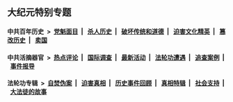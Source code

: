 ## 大纪元特别专题

#### 中共百年历史 &nbsp;>&nbsp; [党魁面目](indexes/nf1176107/README.md?03270430) &nbsp;| &nbsp; [杀人历史](indexes/nf1176106/README.md?03270430) &nbsp;| &nbsp; [破坏传统和道德](indexes/nf1176106/README.md?03270430) &nbsp;| &nbsp; [迫害文化精英](indexes/nf1176111/README.md?03270430) &nbsp;| &nbsp; [篡改历史](indexes/nf1176115/README.md?03270430) &nbsp;| &nbsp; [卖国](indexes/nf1176117/README.md?03270430) 

#### 中共活摘器官 &nbsp;>&nbsp; [热点评论](indexes/nf5879/README.md?03270430) &nbsp;| &nbsp; [国际调查](indexes/nf5947/README.md?03270430) &nbsp;| &nbsp; [最新活动](indexes/nf5883/README.md?03270430) &nbsp;| &nbsp; [法轮功遭遇](indexes/nf5881/README.md?03270430) &nbsp;| &nbsp; [追查案例](indexes/nf5880/README.md?03270430) &nbsp;| &nbsp; [事件报导](indexes/nf5877/README.md?03270430) 

#### 法轮功专辑 &nbsp;>&nbsp; [自焚伪案](indexes/nf5562/README.md?03270430) &nbsp;| &nbsp; [迫害真相](indexes/nf4379/README.md?03270430) &nbsp;| &nbsp; [历史事件回顾](indexes/nf5793/README.md?03270430) &nbsp;| &nbsp; [真相特辑](indexes/nf4389/README.md?03270430) &nbsp;| &nbsp; [社会支持](indexes/nf4386/README.md?03270430) &nbsp;| &nbsp; [大法徒的故事](indexes/nf1147481/README.md?03270430) 


